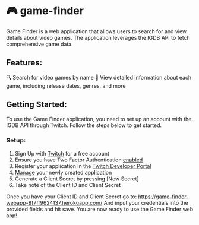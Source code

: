 # 🎮 game-finder
Game Finder is a web application that allows users to search for and view details about video games. The application leverages the IGDB API to fetch comprehensive game data.

## Features:
🔍 Search for video games by name
📄 View detailed information about each game, including release dates, genres, and more

## Getting Started:
To use the Game Finder application, you need to set up an account with the IGDB API through Twitch. Follow the steps below to get started.

### Setup:
1. Sign Up with [Twitch](https://dev.twitch.tv/login) for a free account
2. Ensure you have Two Factor Authentication [enabled](https://www.twitch.tv/settings/security)
3. Register your application in the [Twitch Developer Portal](https://dev.twitch.tv/console/apps/create)
4. [Manage](https://dev.twitch.tv/console/apps) your newly created application
5. Generate a Client Secret by pressing [New Secret]
6. Take note of the Client ID and Client Secret

Once you have your Client ID and Client Secret go to: 
https://game-finder-webapp-8f7ff9624137.herokuapp.com/
And input your credentials into the provided fields and hit save.
You are now ready to use the Game Finder web app!
